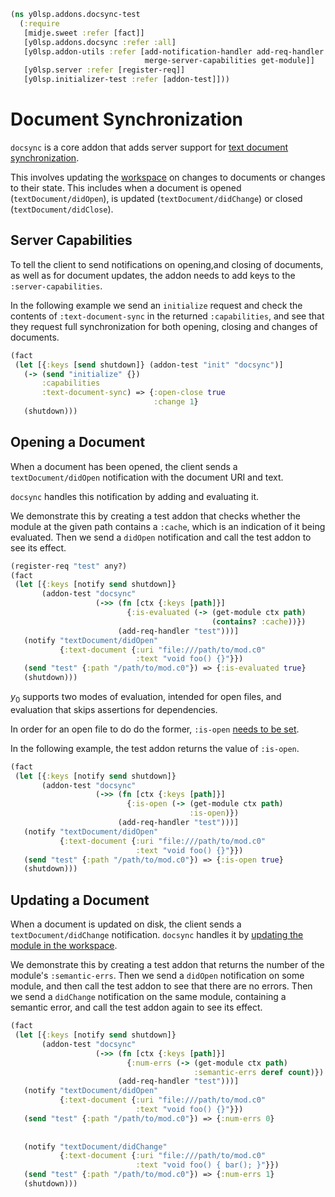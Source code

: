 ```clojure
(ns y0lsp.addons.docsync-test
  (:require
   [midje.sweet :refer [fact]]
   [y0lsp.addons.docsync :refer :all]
   [y0lsp.addon-utils :refer [add-notification-handler add-req-handler
                              merge-server-capabilities get-module]]
   [y0lsp.server :refer [register-req]]
   [y0lsp.initializer-test :refer [addon-test]]))

```
# Document Synchronization

`docsync` is a core addon that adds server support for [text document
synchronization](https://microsoft.github.io/language-server-protocol/specifications/lsp/3.17/specification/#textDocument_synchronization).

This involves updating the [workspace](workspace.md) on changes to documents
or changes to their state. This includes when a document is opened
(`textDocument/didOpen`), is updated (`textDocument/didChange`) or closed
(`textDocument/didClose`).

## Server Capabilities

To tell the client to send notifications on opening,and closing of documents,
as well as for document updates, the addon needs to add keys to the
`:server-capabilities`.

In the following example we send an `initialize` request and check the
contents of `:text-document-sync` in the returned `:capabilities`, and see
that they request full synchronization for both opening, closing and changes
of documents.
```clojure
(fact
 (let [{:keys [send shutdown]} (addon-test "init" "docsync")]
   (-> (send "initialize" {})
       :capabilities
       :text-document-sync) => {:open-close true
                                :change 1}
   (shutdown)))

```
## Opening a Document

When a document has been opened, the client sends a `textDocument/didOpen`
notification with the document URI and text.

`docsync` handles this notification by adding and evaluating it.

We demonstrate this by creating a test addon that checks whether the module
at the given path contains a `:cache`, which is an indication of it being
evaluated. Then we send a `didOpen` notification and call the test addon to
see its effect.
```clojure
(register-req "test" any?)
(fact
 (let [{:keys [notify send shutdown]}
       (addon-test "docsync"
                   (->> (fn [ctx {:keys [path]}]
                          {:is-evaluated (-> (get-module ctx path)
                                             (contains? :cache))})
                        (add-req-handler "test")))]
   (notify "textDocument/didOpen"
           {:text-document {:uri "file:///path/to/mod.c0"
                            :text "void foo() {}"}})
   (send "test" {:path "/path/to/mod.c0"}) => {:is-evaluated true}
   (shutdown)))

```
$y_0$ supports two modes of evaluation, intended for open files, and
evaluation that skips assertions for dependencies.

In order for an open file to do do the former, `:is-open` [needs to be
set](initializer.md#error-handling).

In the following example, the test addon returns the value of `:is-open`.
```clojure
(fact
 (let [{:keys [notify send shutdown]}
       (addon-test "docsync"
                   (->> (fn [ctx {:keys [path]}]
                          {:is-open (-> (get-module ctx path)
                                        :is-open)})
                        (add-req-handler "test")))]
   (notify "textDocument/didOpen"
           {:text-document {:uri "file:///path/to/mod.c0"
                            :text "void foo() {}"}})
   (send "test" {:path "/path/to/mod.c0"}) => {:is-open true}
   (shutdown)))

```
## Updating a Document

When a document is updated on disk, the client sends a
`textDocument/didChange` notification. `docsync` handles it by [updating the
module in the workspace](workspace.md#module-updates).

We demonstrate this by creating a test addon that returns the number of the
module's `:semantic-errs`. Then we send a `didOpen` notification on some
module, and then call the test addon to see that there are no errors. Then we
send a `didChange` notification on the same module, containing a semantic
error, and call the test addon again to see its effect.
```clojure
(fact
 (let [{:keys [notify send shutdown]}
       (addon-test "docsync"
                   (->> (fn [ctx {:keys [path]}]
                          {:num-errs (-> (get-module ctx path)
                                         :semantic-errs deref count)})
                        (add-req-handler "test")))]
   (notify "textDocument/didOpen"
           {:text-document {:uri "file:///path/to/mod.c0"
                            :text "void foo() {}"}})
   (send "test" {:path "/path/to/mod.c0"}) => {:num-errs 0}
   
   
   (notify "textDocument/didChange"
           {:text-document {:uri "file:///path/to/mod.c0"
                            :text "void foo() { bar(); }"}})
   (send "test" {:path "/path/to/mod.c0"}) => {:num-errs 1} 
   (shutdown)))
```

